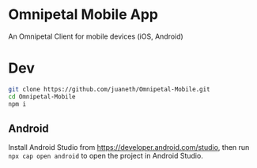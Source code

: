 # Omnipetal Mobile App
An Omnipetal Client for mobile devices (iOS, Android)

# Dev
``` bash
git clone https://github.com/juaneth/Omnipetal-Mobile.git
cd Omnipetal-Mobile
npm i
```

## Android

Install Android Studio from https://developer.android.com/studio, then run `npx cap open android` to open the project in Android Studio.
